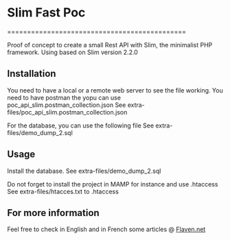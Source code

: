
# Slim Fast Poc
=============================================

Proof of concept to create a small Rest API with Slim, the minimalist PHP framework.
Using based on Slim version 2.2.0




## Installation

You need to have a local or a remote web server to see the file working.
You need to have postman the yopu can use poc_api_slim.postman_collection.json
See extra-files/poc_api_slim.postman_collection.json

For the database, you can use the following file
See extra-files/demo_dump_2.sql

## Usage

Install the database.
See extra-files/demo_dump_2.sql

Do not forget to install the project in MAMP for instance and use .htaccess
See extra-files/htacces.txt to .htaccess


## For more information

Feel free to check in English and in French some articles @
[Flaven.net](http://flaven.fr//)








